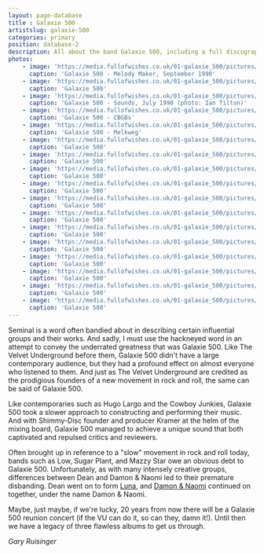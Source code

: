```yaml
---
layout: page-database
title : Galaxie 500
artistslug: galaxie-500
categories: primary
position: database-2
description: All about the band Galaxie 500, including a full discography and a collection of shows with photos and other memorabilia
photos:
    - image: 'https://media.fullofwishes.co.uk/01-galaxie_500/pictures/1990-09-29_Melody-Maker_Galaxie-500_This-Is-Our-Music-review_image.jpg'
      caption: 'Galaxie 500 - Melody Maker, September 1990'
    - image: 'https://media.fullofwishes.co.uk/01-galaxie_500/pictures/393573_519945744714004_2047231113_n.jpg'
      caption: 'Galaxie 500'
    - image: 'https://media.fullofwishes.co.uk/01-galaxie_500/pictures/19900707_Sounds_Ian_T_Tilton.jpg'
      caption: 'Galaxie 500 - Sounds, July 1990 (photo: Ian Tilton)'
    - image: 'https://media.fullofwishes.co.uk/01-galaxie_500/pictures/blackpostcards-g500-scan-cbgb.jpg'
      caption: 'Galaxie 500 - CBGBs'
    - image: 'https://media.fullofwishes.co.uk/01-galaxie_500/pictures/blackpostcards-g500-scan-melkweg.jpg'
      caption: 'Galaxie 500 - Melkweg'
    - image: 'https://media.fullofwishes.co.uk/01-galaxie_500/pictures/g500.01.jpg'
      caption: 'Galaxie 500'
    - image: 'https://media.fullofwishes.co.uk/01-galaxie_500/pictures/g500.02.jpg'
      caption: 'Galaxie 500'
    - image: 'https://media.fullofwishes.co.uk/01-galaxie_500/pictures/g500.03.jpg'
      caption: 'Galaxie 500'
    - image: 'https://media.fullofwishes.co.uk/01-galaxie_500/pictures/g500.04.jpg'
      caption: 'Galaxie 500'
    - image: 'https://media.fullofwishes.co.uk/01-galaxie_500/pictures/g500.05.jpg'
      caption: 'Galaxie 500'
    - image: 'https://media.fullofwishes.co.uk/01-galaxie_500/pictures/g500.06.jpg'
      caption: 'Galaxie 500'
    - image: 'https://media.fullofwishes.co.uk/01-galaxie_500/pictures/galaxie_500_promo_1990.jpg'
      caption: 'Galaxie 500'
    - image: 'https://media.fullofwishes.co.uk/01-galaxie_500/pictures/galaxie_500_promo_1991.jpg'
      caption: 'Galaxie 500'
    - image: 'https://media.fullofwishes.co.uk/01-galaxie_500/pictures/galaxie-500-in-store-amsterdam-1989.jpg'
      caption: 'Galaxie 500'
    - image: 'https://media.fullofwishes.co.uk/01-galaxie_500/pictures/galaxie500-postcard.jpg'
      caption: 'Galaxie 500'
    - image: 'https://media.fullofwishes.co.uk/01-galaxie_500/pictures/Galaxie500PR161210.jpg'
      caption: 'Galaxie 500'
    - image: 'https://media.fullofwishes.co.uk/01-galaxie_500/pictures/Scan-121016-0001.jpg'
      caption: 'Galaxie 500'
---
```


Seminal is a word often bandied about in describing certain influential groups and their works. And sadly, I must use the hackneyed word in an attempt to convey the underrated greatness that was Galaxie 500. Like The Velvet Underground before them, Galaxie 500 didn't have a large contemporary audience, but they had a profound effect on almost everyone who listened to them. And just as The Velvet Underground are credited as the prodigious founders of a new movement in rock and roll, the same can be said of Galaxie 500.

Like contemporaries such as Hugo Largo and the Cowboy Junkies, Galaxie 500 took a slower approach to constructing and performing their music. And with Shimmy-Disc founder and producer Kramer at the helm of the mixing board, Galaxie 500 managed to achieve a unique sound that both captivated and repulsed critics and reviewers.

Often brought up in reference to a "slow" movement in rock and roll today, bands such as Low, Sugar Plant, and Mazzy Star owe an obvious debt to Galaxie 500. Unfortunately, as with many intensely creative groups, differences between Dean and Damon & Naomi led to their premature disbanding. Dean went on to form [Luna](../luna/), and [Damon & Naomi](../damon-and-naomi/) continued on together, under the name Damon & Naomi.

Maybe, just maybe, if we're lucky, 20 years from now there will be a Galaxie 500 reunion concert (if the VU can do it, so can they, damn it!). Until then we have a legacy of three flawless albums to get us through.

_Gary Ruisinger_


